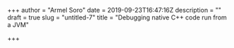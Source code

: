 +++
author = "Armel Soro"
date = 2019-09-23T16:47:16Z
description = ""
draft = true
slug = "untitled-7"
title = "Debugging native C++ code run from a JVM"

+++




